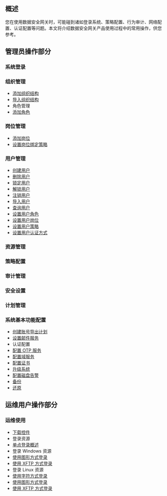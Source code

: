 
## 概述
您在使用数据安全网关时，可能碰到诸如登录系统、策略配置、行为审计、网络配置、认证配置等问题。本文将介绍数据安全网关产品使用过程中的常用操作，供您参考。


## 管理员操作部分
### 系统登录

### 组织管理
- [添加组织结构](https://cloud.tencent.com/document/product/1025/32049)
- [导入组织结构](https://cloud.tencent.com/document/product/1025/32341)
- 角色管理
 -   [添加角色](https://cloud.tencent.com/document/product/1025/32360)


### 岗位管理
- [添加岗位](https://cloud.tencent.com/document/product/1025/32208)
- [设置岗位绑定策略](https://cloud.tencent.com/document/product/1025/32209)

### 用户管理
- [创建用户](https://cloud.tencent.com/document/product/1025/32074)
- [删除用户](https://cloud.tencent.com/document/product/1025/32075)
- [锁定用户](https://cloud.tencent.com/document/product/1025/32243)
- [解锁用户](https://cloud.tencent.com/document/product/1025/32245)
- [注销用户](https://cloud.tencent.com/document/product/1025/32246)
- [导入用户](https://cloud.tencent.com/document/product/1025/32359)
- [查询用户](https://cloud.tencent.com/document/product/1025/32077)
- [设置用户角色](https://cloud.tencent.com/document/product/1025/32080)
- [设置用户岗位](https://cloud.tencent.com/document/product/1025/32092)
- [设置用户策略](https://cloud.tencent.com/document/product/1025/32093)
- [设置用户认证方式](https://cloud.tencent.com/document/product/1025/32094)

### 资源管理

### 策略配置

### 审计管理

### 安全设置

### 计划管理

### 系统基本功能配置
- [创建账号导出计划](https://cloud.tencent.com/document/product/1025/32128)
- [设置邮件服务](https://cloud.tencent.com/document/product/1025/32129)
- 认证配置
 - [配置 OTP 服务](https://cloud.tencent.com/document/product/1025/32131)
 - [配置域服务](https://cloud.tencent.com/document/product/1025/32132)
 - [配置证书](https://cloud.tencent.com/document/product/1025/32133)
- [升级系统](https://cloud.tencent.com/document/product/1025/32134)
-  [配置磁盘告警](https://cloud.tencent.com/document/product/1025/32145)
-  [备份](https://cloud.tencent.com/document/product/1025/32391)
-  [还原](https://cloud.tencent.com/document/product/1025/32392)

## 运维用户操作部分
### 运维使用
- [下载控件](https://cloud.tencent.com/document/product/1025/32034)
- 登录资源
 - [单点登录概述](https://cloud.tencent.com/document/product/1025/32447)
- 登录 Windows 资源
 - [使用图形方式登录](https://cloud.tencent.com/document/product/1025/32442)
 - [使用 XFTP 方式登录](https://cloud.tencent.com/document/product/1025/32443)
-  登录 Linux 资源
 - [使用字符方式登录](https://cloud.tencent.com/document/product/1025/32445)
 - [使用图形方式登录](https://cloud.tencent.com/document/product/1025/32446)
 - [使用 XFTP 方式登录](https://cloud.tencent.com/document/product/1025/32440)     


